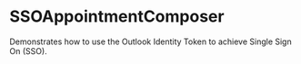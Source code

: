 # SSOAppointmentComposer
Demonstrates how to use the Outlook Identity Token to achieve Single Sign On (SSO). 
